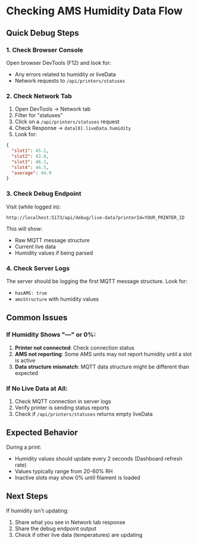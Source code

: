 # Checking AMS Humidity Data Flow

## Quick Debug Steps

### 1. Check Browser Console
Open browser DevTools (F12) and look for:
- Any errors related to humidity or liveData
- Network requests to `/api/printers/statuses`

### 2. Check Network Tab
1. Open DevTools → Network tab
2. Filter for "statuses"
3. Click on a `/api/printers/statuses` request
4. Check Response → `data[0].liveData.humidity`
5. Look for:
```json
{
  "slot1": 45.2,
  "slot2": 43.8,
  "slot3": 46.1,
  "slot4": 44.5,
  "average": 44.9
}
```

### 3. Check Debug Endpoint
Visit (while logged in):
```
http://localhost:5173/api/debug/live-data?printerId=YOUR_PRINTER_ID
```

This will show:
- Raw MQTT message structure
- Current live data
- Humidity values if being parsed

### 4. Check Server Logs
The server should be logging the first MQTT message structure. Look for:
- `hasAMS: true`
- `amsStructure` with humidity values

## Common Issues

### If Humidity Shows "—" or 0%:
1. **Printer not connected**: Check connection status
2. **AMS not reporting**: Some AMS units may not report humidity until a slot is active
3. **Data structure mismatch**: MQTT data structure might be different than expected

### If No Live Data at All:
1. Check MQTT connection in server logs
2. Verify printer is sending status reports
3. Check if `/api/printers/statuses` returns empty liveData

## Expected Behavior

During a print:
- Humidity values should update every 2 seconds (Dashboard refresh rate)
- Values typically range from 20-60% RH
- Inactive slots may show 0% until filament is loaded

## Next Steps

If humidity isn't updating:
1. Share what you see in Network tab response
2. Share the debug endpoint output
3. Check if other live data (temperatures) are updating

